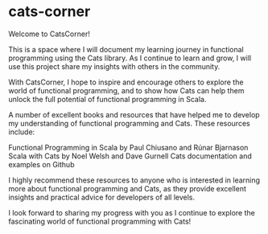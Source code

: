 # cats-corner

Welcome to CatsCorner!

This is a space where I will document my learning journey in functional programming using the Cats library. As I continue to learn and grow, I will use this project share my insights with others in the community.

With CatsCorner, I hope to inspire and encourage others to explore the world of functional programming, and to show how Cats can help them unlock the full potential of functional programming in Scala.

A number of excellent books and resources that have helped me to develop my understanding of functional programming and Cats. These resources include:

Functional Programming in Scala by Paul Chiusano and Rúnar Bjarnason
Scala with Cats by Noel Welsh and Dave Gurnell
Cats documentation and examples on Github

I highly recommend these resources to anyone who is interested in learning more about functional programming and Cats, as they provide excellent insights and practical advice for developers of all levels.

I look forward to sharing my progress with you as I continue to explore the fascinating world of functional programming with Cats!
